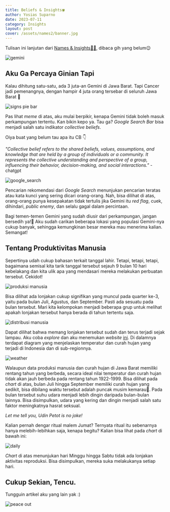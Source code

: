 ```yaml
---
title: Beliefs & Insights🍀
author: Yosias Suparno
date: 2023-07-11
category: Insights
layout: post
cover: /assets/names2/banner.jpg
---
```


Tulisan ini lanjutan dari [Names & Insights🕵️‍♂️](/insights/2023-07-10-name_exploration.html), dibaca gih yang belum😉

![gemini](/assets/names2/gemini.jpg)

## Aku Ga Percaya Ginian Tapi
Kalau dihitung satu-satu, ada 3 juta-an Gemini di Jawa Barat. Tapi Cancer jadi pemenangnya, dengan hampir 4 juta orang tersebar di seluruh Jawa Barat 🦀

![signs pie bar](/assets/names2/signs_pie_bar.png)

Pas lihat *meme* di atas, aku mulai berpikir, kenapa Gemini tidak boleh masuk perkampungan tertentu. Kan bikin kepo ya. Tau ga? *Google Search Bar* bisa menjadi salah satu indikator *collective beliefs*.

Oiya buat yang belum tau apa itu CB 👇

*"Collective belief refers to the shared beliefs, values, assumptions, and knowledge that are held by a group of individuals or a community. It represents the collective understanding and perspective of a group, influencing their behavior, decision-making, and social interactions."* -chatgpt

![google_search](/assets/names2/gemini_google.png)

Pencarian rekomendasi dari *Google Search* menunjukan pencarian teratas atau kata kunci yang sering dicari orang-orang. Nah, bisa dilihat di atas, orang-orang punya kesepakatan tidak tertulis jika Gemini itu *red flag*, cuek, dihindari, *public enemy*, dan selalu gagal dalam percintaan.

Bagi temen-temen Gemini yang sudah diusir dari perkampungan, jangan bersedih ya!🤸 Aku sudah carikan beberapa lokasi yang populasi Gemini-nya cukup banyak, sehingga kemungkinan besar mereka mau menerima kalian. Semangat!

<object type="text/html" data="/assets/names2/gemini.html" style="width: 100%;height: 500px"></object>

## Tentang Produktivitas Manusia
Sepertinya udah cukup bahasan terkait tanggal lahir. Tetapi, tetapi, tetapi, bagaimana semisal kita tarik tanggal tersebut sejauh 9 bulan 10 hari kebelakang dan kita ulik apa yang mendasari mereka melakukan perbuatan tersebut. Cekidot!

![produksi manusia](/assets/names2/human_quarter.png)

Bisa dilihat ada lonjakan cukup signifikan yang muncul pada quarter ke-3, yaitu pada bulan Juli, Agustus, dan September. Pasti ada sesuatu pada bulan tersebut. Mari kita kelompokan menjadi beberapa grup untuk melihat apakah lonjakan tersebut hanya berada di tahun tertentu saja.

![distribusi manusia](/assets/names2/human_distribution.png)

Dapat dilihat bahwa memang lonjakan tersebut sudah dan terus terjadi sejak lampau. Aku coba *explore* dan aku menemukan *website* [ini](https://climateknowledgeportal.worldbank.org/country/indonesia/climate-data-historical). Di dalamnya terdapat diagram yang menjelaskan temperatur dan curah hujan yang terjadi di Indonesia dan di sub-regionnya.

![weather](/assets/names2/indonesian_temperature.png)

Walaupun data produksi manusia dan curah hujan di Jawa Barat memiliki rentang tahun yang berbeda, secara ideal nilai temperatur dan curah hujan tidak akan jauh berbeda pada rentang tahun 1922-1999. Bisa dilihat pada *chart* di atas, bulan Juli hingga September memiliki curah hujan yang sedikit, bisa dibilang waktu tersebut adalah puncak musim kemarau🥵. Pada bulan tersebut suhu udara menjadi lebih dingin daripada bulan-bulan lainnya. Bisa disimpulkan, udara yang kering dan dingin menjadi salah satu faktor meningkatnya hasrat seksual. 

*Let me tell you, Udin Petot is no joke!*

Kalian pernah dengar ritual malem Jumat? Ternyata ritual itu sebenarnya hanya melebih-lebihkan saja, kenapa begitu? Kalian bisa lihat pada *chart* di bawah ini:

![daily](/assets/names2/daily_distribution.png)

*Chart* di atas menunjukan hari Minggu hingga Sabtu tidak ada lonjakan aktivitas reproduksi. Bisa disimpulkan, mereka suka melakukanya setiap hari.

## Cukup Sekian, Tencu.
Tungguin artikel aku yang lain yak :)

![peace out](/assets/names2/peace-out.gif)






